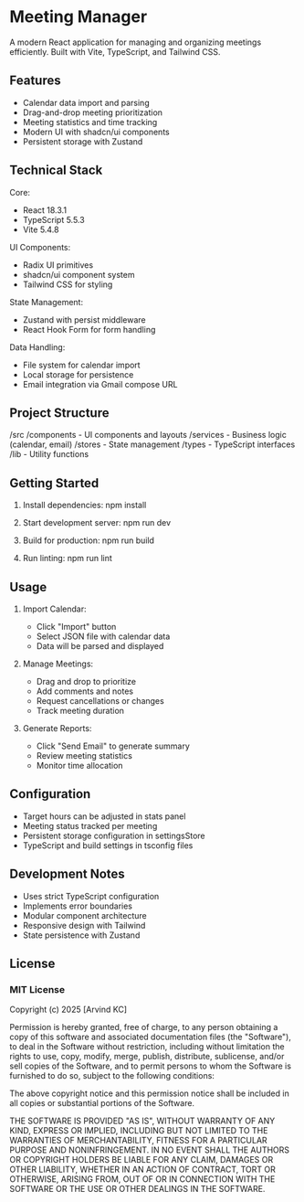 # Meeting Manager

A modern React application for managing and organizing meetings efficiently. Built with Vite, TypeScript, and Tailwind CSS.

## Features

- Calendar data import and parsing
- Drag-and-drop meeting prioritization
- Meeting statistics and time tracking
- Modern UI with shadcn/ui components
- Persistent storage with Zustand

## Technical Stack

Core:

- React 18.3.1
- TypeScript 5.5.3
- Vite 5.4.8

UI Components:

- Radix UI primitives
- shadcn/ui component system
- Tailwind CSS for styling

State Management:

- Zustand with persist middleware
- React Hook Form for form handling

Data Handling:

- File system for calendar import
- Local storage for persistence
- Email integration via Gmail compose URL

## Project Structure

/src
/components - UI components and layouts
/services - Business logic (calendar, email)
/stores - State management
/types - TypeScript interfaces
/lib - Utility functions

## Getting Started

1. Install dependencies:
   npm install

2. Start development server:
   npm run dev

3. Build for production:
   npm run build

4. Run linting:
   npm run lint

## Usage

1. Import Calendar:

   - Click "Import" button
   - Select JSON file with calendar data
   - Data will be parsed and displayed

2. Manage Meetings:

   - Drag and drop to prioritize
   - Add comments and notes
   - Request cancellations or changes
   - Track meeting duration

3. Generate Reports:
   - Click "Send Email" to generate summary
   - Review meeting statistics
   - Monitor time allocation

## Configuration

- Target hours can be adjusted in stats panel
- Meeting status tracked per meeting
- Persistent storage configuration in settingsStore
- TypeScript and build settings in tsconfig files

## Development Notes

- Uses strict TypeScript configuration
- Implements error boundaries
- Modular component architecture
- Responsive design with Tailwind
- State persistence with Zustand

## License

### MIT License

Copyright (c) 2025 [Arvind KC]

Permission is hereby granted, free of charge, to any person obtaining a copy
of this software and associated documentation files (the "Software"), to deal
in the Software without restriction, including without limitation the rights
to use, copy, modify, merge, publish, distribute, sublicense, and/or sell
copies of the Software, and to permit persons to whom the Software is
furnished to do so, subject to the following conditions:

The above copyright notice and this permission notice shall be included in all
copies or substantial portions of the Software.

THE SOFTWARE IS PROVIDED "AS IS", WITHOUT WARRANTY OF ANY KIND, EXPRESS OR
IMPLIED, INCLUDING BUT NOT LIMITED TO THE WARRANTIES OF MERCHANTABILITY,
FITNESS FOR A PARTICULAR PURPOSE AND NONINFRINGEMENT. IN NO EVENT SHALL THE
AUTHORS OR COPYRIGHT HOLDERS BE LIABLE FOR ANY CLAIM, DAMAGES OR OTHER
LIABILITY, WHETHER IN AN ACTION OF CONTRACT, TORT OR OTHERWISE, ARISING FROM,
OUT OF OR IN CONNECTION WITH THE SOFTWARE OR THE USE OR OTHER DEALINGS IN THE
SOFTWARE.
